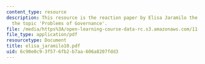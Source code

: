 ```yaml
---
content_type: resource
description: This resource is the reaction paper by Elisa Jaramilo the student on
  the topic 'Problems of Governance'.
file: /media/https%3A/open-learning-course-data-rc.s3.amazonaws.com/11-941-disaster-vulnerability-and-resilience-spring-2005/6c90e0c93f576fb2b7aa606a8207fdd3_elisa_jaramilo10.pdf
file_type: application/pdf
resourcetype: Document
title: elisa_jaramilo10.pdf
uid: 6c90e0c9-3f57-6fb2-b7aa-606a8207fdd3
---
```

